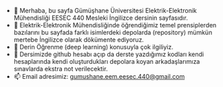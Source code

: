 - 👋 Merhaba, bu sayfa Gümüşhane Üniversitesi Elektrik-Elektronik Mühendisliği EESEC 440 Mesleki İngilizce dersinin sayfasıdır. 
- 👀 Elektrik-Elektronik Mühendisliğinde öğrendiğimiz temel prensiplerden bazılarını bu sayfada farklı isimlerdeki depolarda (repository) mümkün mertebe İngilizce olarak dökümente ediyoruz.
- 🌱 Derin Öğrenme (deep learning) konusuyla çok ilgiliyiz.
- 💞️ Dersimizde github hesabı açıp da derste yazdığımız kodları kendi hesaplarında kendi oluşturdukları depolara koyan arkadaşlarımıza sınavlarda ekstra not verilecektir.
- 📫 Email adresimiz: gumushane.eem.eesec.440@gmail.com

<!---
gumushane-eem-eesec-440/gumushane-eem-eesec-440 is a ✨ special ✨ repository because its `README.md` (this file) appears on your GitHub profile.
You can click the Preview link to take a look at your changes.
--->
